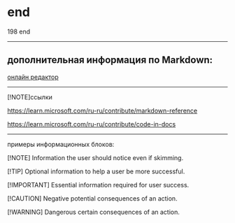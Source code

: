 # end

198 end

---

## дополнительная информация по Markdown:

[онлайн редактор](https://pandao.github.io/editor.md/en.html)

---

[!NOTE]ссылки

<https://learn.microsoft.com/ru-ru/contribute/markdown-reference>

<https://learn.microsoft.com/ru-ru/contribute/code-in-docs>

---

примеры информационных блоков:

[!NOTE]
Information the user should notice even if skimming.

[!TIP]
Optional information to help a user be more successful.

[!IMPORTANT]
Essential information required for user success.

[!CAUTION]
Negative potential consequences of an action.

[!WARNING]
Dangerous certain consequences of an action.
